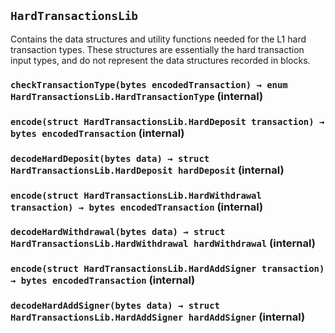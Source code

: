 ## `HardTransactionsLib`

Contains the data structures and utility functions needed for the L1
hard transaction types. These structures are essentially the hard
transaction input types, and do not represent the data structures recorded
in blocks.

### `checkTransactionType(bytes encodedTransaction) → enum HardTransactionsLib.HardTransactionType` (internal)

### `encode(struct HardTransactionsLib.HardDeposit transaction) → bytes encodedTransaction` (internal)

### `decodeHardDeposit(bytes data) → struct HardTransactionsLib.HardDeposit hardDeposit` (internal)

### `encode(struct HardTransactionsLib.HardWithdrawal transaction) → bytes encodedTransaction` (internal)

### `decodeHardWithdrawal(bytes data) → struct HardTransactionsLib.HardWithdrawal hardWithdrawal` (internal)

### `encode(struct HardTransactionsLib.HardAddSigner transaction) → bytes encodedTransaction` (internal)

### `decodeHardAddSigner(bytes data) → struct HardTransactionsLib.HardAddSigner hardAddSigner` (internal)
